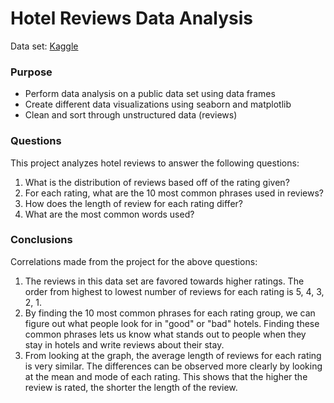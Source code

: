# Hotel Reviews Data Analysis
Data set: [Kaggle](https://www.kaggle.com/andrewmvd/trip-advisor-hotel-reviews)

### Purpose
- Perform data analysis on a public data set using data frames
- Create different data visualizations using seaborn and matplotlib
- Clean and sort through unstructured data (reviews) 

### Questions
This project analyzes hotel reviews to answer the following questions:
1. What is the distribution of reviews based off of the rating given?
2. For each rating, what are the 10 most common phrases used in reviews?
3. How does the length of review for each rating differ?
4. What are the most common words used?

### Conclusions
Correlations made from the project for the above questions:
1. The reviews in this data set are favored towards higher ratings. The order from highest to lowest number of reviews for each rating is 5, 4, 3, 2, 1.
2. By finding the 10 most common phrases for each rating group, we can figure out what people look for in "good" or "bad" hotels. Finding these common phrases lets us know what stands out to people when they stay in hotels and write reviews about their stay.
3. From looking at the graph, the average length of reviews for each rating is very similar. The differences can be observed more clearly by looking at the mean and mode of each rating. This shows that the higher the review is rated, the shorter the length of the review.
